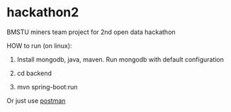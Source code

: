 # hackathon2
BMSTU miners team project for 2nd open data hackathon

HOW to run (on linux):

1. Install mongodb, java, maven. Run mongodb with default configuration

2. cd backend

3. mvn spring-boot:run

Or just use [postman](https://chrome.google.com/webstore/detail/postman/fhbjgbiflinjbdggehcddcbncdddomop?hl=en)
